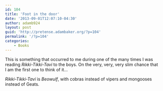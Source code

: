 ```yaml
---
id: 104
title: 'Foot in the door'
date: '2013-09-01T12:07:10-04:30'
author: adamb924
layout: post
guid: 'http://pretense.adambaker.org/?p=104'
permalink: '/?p=104'
categories:
    - Books
---
```


This is something that occurred to me during one of the many times I was reading *Rikki-Tikki-Tavi* to the boys. On the very, very, very slim chance that I am the first one to think of it…

*Rikki-Tikki-Tavi* is *Beowulf*, with cobras instead of vipers and mongooses instead of Geats.